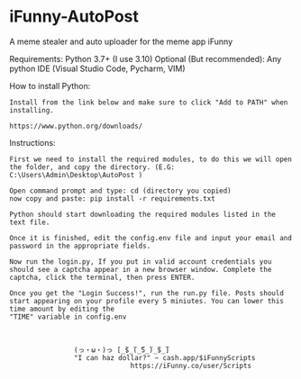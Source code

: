 # iFunny-AutoPost
A meme stealer and auto uploader for the meme app iFunny


Requirements: Python 3.7+ (I use 3.10)
Optional (But recommended): Any python IDE (Visual Studio Code, Pycharm, VIM)


How to install Python:

	Install from the link below and make sure to click "Add to PATH" when installing.

	https://www.python.org/downloads/


Instructions:
	
	First we need to install the required modules, to do this we will open the folder, and copy the directory. (E.G: C:\Users\Admin\Desktop\AutoPost )
	
	Open command prompt and type: cd (directory you copied)
	now copy and paste: pip install -r requirements.txt

	Python should start downloading the required modules listed in the text file.

	Once it is finished, edit the config.env file and input your email and password in the appropriate fields.

	Now run the login.py, If you put in valid account credentials you should see a captcha appear in a new browser window. Complete the captcha, click the terminal, then press ENTER.
	
	Once you get the "Login Success!", run the run.py file. Posts should start appearing on your profile every 5 miniutes. You can lower this time amount by editing the 
	"TIME" variable in config.env



					(っ・ω・)っ [̲̅$̲̅(̲̅5̲̅)̲̅$̲̅]
					"I can haz dollar?" ~ cash.app/$iFunnyScripts
							      https://iFunny.co/user/Scripts
